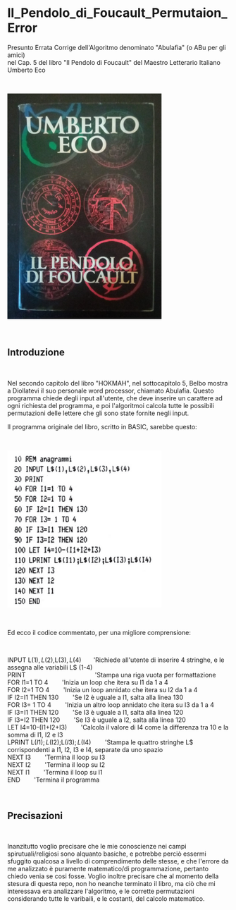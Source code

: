 # Il_Pendolo_di_Foucault_Permutaion_Error
Presunto Errata Corrige dell'Algoritmo denominato "Abulafia" (o ABu per gli amici) <BR>
nel Cap. 5 del libro "Il Pendolo di Foucault" del Maestro Letterario Italiano Umberto Eco

<BR>

<p>
  <img src="https://raw.githubusercontent.com/JonnyBanana/Il_Pendolo_di_Foucault_Permutaion_Error/main/IMG/il_pendolo_di_foucault.jpg" width="350">
</p>

<BR>

<h2>Introduzione</h2>
  
<BR>

  
Nel secondo capitolo del libro "HOKMAH", nel sottocapitolo 5,   Belbo mostra a Diollatevi il suo personale word processor, chiamato Abulafia.
Questo programma chiede degli input all'utente, che deve inserire un carattere ad ogni richiesta del programma, e poi l'algoritmoi calcola tutte le possibili permutazioni delle lettere che gli sono state fornite negli input.

Il programma originale del libro, scritto in BASIC, sarebbe questo:
  
<BR>
    
 <p>
  <img src="https://raw.githubusercontent.com/JonnyBanana/Il_Pendolo_di_Foucault_Permutaion_Error/main/IMG/programma_basic.png" width="350">
</p>

<BR>   

Ed ecco il codice commentato, per una migliore comprensione:
  
<BR>
  
INPUT L$(1),L$(2),L$(3),L$(4)&nbsp;&nbsp;&nbsp;&nbsp;&nbsp;&nbsp;       'Richiede all'utente di inserire 4 stringhe, e le assegna alle variabili L$ (1-4) <BR>
PRINT &nbsp;&nbsp;&nbsp;&nbsp;&nbsp;&nbsp; &nbsp;&nbsp;&nbsp;&nbsp;&nbsp;&nbsp;&nbsp;&nbsp;&nbsp;&nbsp;&nbsp;&nbsp;&nbsp;&nbsp;&nbsp;&nbsp;&nbsp;&nbsp; &nbsp;&nbsp;&nbsp;&nbsp;&nbsp;&nbsp;&nbsp;&nbsp;&nbsp;&nbsp;&nbsp;&nbsp;                          'Stampa una riga vuota per formattazione <BR>
FOR I1=1 TO 4  &nbsp;&nbsp;&nbsp;&nbsp;&nbsp;&nbsp;                    'Inizia un loop che itera su I1 da 1 a 4 <BR>
FOR I2=1 TO 4    &nbsp;&nbsp;&nbsp;&nbsp;&nbsp;&nbsp;                   'Inizia un loop annidato che itera su I2 da 1 a 4 <BR>
IF I2=I1 THEN 130    &nbsp;&nbsp;&nbsp;&nbsp;&nbsp;&nbsp;               'Se I2 è uguale a I1, salta alla linea 130 <BR>
FOR I3= 1 TO 4      &nbsp;&nbsp;&nbsp;&nbsp;&nbsp;&nbsp;                'Inizia un altro loop annidato che itera su I3 da 1 a 4 <BR>
IF I3=I1 THEN 120    &nbsp;&nbsp;&nbsp;&nbsp;&nbsp;&nbsp;               'Se I3 è uguale a I1, salta alla linea 120 <BR>
IF I3=I2 THEN 120    &nbsp;&nbsp;&nbsp;&nbsp;&nbsp;&nbsp;               'Se I3 è uguale a I2, salta alla linea 120 <BR>
LET I4=10-(I1+I2+I3)    &nbsp;&nbsp;&nbsp;&nbsp;&nbsp;&nbsp;            'Calcola il valore di I4 come la differenza tra 10 e la somma di I1, I2 e I3 <BR>
LPRINT L$(I1);L$(I2);L$(I3);L$(I4) &nbsp;&nbsp;&nbsp;&nbsp;&nbsp;&nbsp; 'Stampa le quattro stringhe L$ corrispondenti a I1, I2, I3 e I4, separate da uno spazio <BR>
NEXT I3    &nbsp;&nbsp;&nbsp;&nbsp;&nbsp;&nbsp;                         'Termina il loop su I3 <BR>
NEXT I2   &nbsp;&nbsp;&nbsp;&nbsp;&nbsp;&nbsp;                          'Termina il loop su I2 <BR>
NEXT I1  &nbsp;&nbsp;&nbsp;&nbsp;&nbsp;&nbsp;                           'Termina il loop su I1 <BR>
END     &nbsp;&nbsp;&nbsp;&nbsp;&nbsp;&nbsp;                            'Termina il programma 
  
<BR>
   
   
  
   
 <h2>Precisazioni</h2>
  
<BR>
  
  
Inanzitutto voglio precisare che le mie conoscienze nei campi spirutuali/religiosi sono alquanto basiche, e potrebbe perciò essermi sfuggito qualcosa a livello
di comprendimento delle stesse, e che l'errore da me analizzato è puramente matematico/di programmazione, pertanto chiedo venia se cosi fosse.
Voglio inoltre precisare che al momento della stesura di questa repo, non ho neanche terminato il libro, ma ciò che mi interessava era analizzare l'algoritmo, e le corrette permutazioni considerando tutte le varibaili, e le costanti, del calcolo matematico.
  
<BR>
